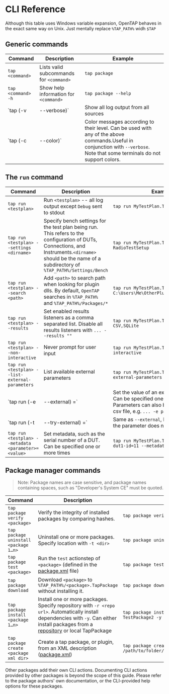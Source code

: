 CLI Reference
============

Although this table uses Windows variable expansion, OpenTAP behaves in the exact same way on Unix. Just mentally replace `%TAP_PATH%` widh `$TAP`

## Generic commands
| Command                          | Description                                                                                                                                                                 | Example                                    |
|----------------------------------|-----------------------------------------------------------------------------------------------------------------------------------------------------------------------------|--------------------------------------------|
| `tap <command>`                  | Lists valid subcommands for `<command>`                                                                                                                                     | `tap package`                              |
| `tap <command> -h`               | Show help information for `<command>`                                                                                                                                       | `tap package --help`                       |
| `tap <command> (-v | --verbose)` | Show all log output from all sources                                                                                                                                        | `tap package run MyTestPlan.TapPlan -v`    |
| `tap <command> (-c | --color)`   | Color messages according to their level. Can be used with any of the above commands.Useful in conjunction with `--verbose`. Note that some terminals do not support colors. | `tap package run MyTestPlan.TapPlan -v -c` |

<!-- `tap <command>`

Lists valid subcommands for `<command>`

> tap package

`tap <command> -h`

Show help information for `<command>`        

> tap package --help

`tap <command> (-v | --verbose)`

Show all log output from all sources 

> tap package run MyTestPlan.TapPlan -v

`tap <command> (-c | --color)`

Color messages according to their level. Can be used with any of the above commands.Useful in conjunction with `--verbose`. Note that some terminals do not support colors.

> tap package run MyTestPlan.TapPlan -v -c -->


## The `run` command
| Command                                                        | Description                                                                                                                                                                                                | Example                                                                      |
|----------------------------------------------------------------|------------------------------------------------------------------------------------------------------------------------------------------------------------------------------------------------------------|------------------------------------------------------------------------------|
| `tap run <testplan>`                                           | Run `<testplan>` -- all log output except `Debug` sent to stdout                                                                                                                                           | `tap run MyTestPlan.TapPlan`                                                 |
| `tap run <testplan> --settings <dirname>`                      | Specify bench settings for the test plan being run. This refers to the configuration of DUTs, Connections, and Instruments.`<dirname>` should be the name of a subdirectory of `%TAP_PATH%/Settings/Bench` | `tap run MyTestPlan.TapPlan --settings RadioTestSetup`                       |
| `tap run <testplan> --search <path>`                           | Add `<path>` to search path when looking for plugin dlls. By default, `OpenTAP` searches in `%TAP_PATH%` and `%TAP_PATH%/Packages/*`                                                                       | `tap run MyTestPlan.TapPlan --search C:\Users\Me\OtherPlugins\MyDutProvider` |
| `tap run <testplan> --results`                                 | Set enabled results listeners as a comma separated list. Disable all results listeners with `... --results ""`                                                                                             | `tap run MyTestPlan.TapPlan --results CSV,SQLite        `                    |
| `tap run <testplan> --non-interactive`                         | Never prompt for user input                                                                                                                                                                                | `tap run MyTestPlan.TapPlan --non-interactive`                               |
| `tap run <testplan> --list-external-parameters`                | List available external parameters                                                                                                                                                                         | `tap run MyTestPlan.TapPlan --list-external-parameters  `                    |
| `tap run <testplan> (-e | --external) <parameter>=<value>`     | Set the value of an external parameter. Can be specified one or more times. Parameters can also be loaded from a csv file, e.g. `... -e params.csv`                                                        | `tap run MyTestPlan.TapPlan -e delay=1.0 -e timeout=5.0  `                   |
| `tap run <testplan> (-t | --try-external) <parameter>=<value>` | Same as `--external`, but ignore errors if the parameter does not exist.                                                                                                                                   | `tap run MyTestPlan.TapPlan -t delay=1.0 -t timeout=5.0 -t nonexistent=fine` |
| `tap run <testplan> --metadata <parameter>=<value>`            | Set metadata, such as the serial number of a DUT. Can be specified one or more times                                                                                                                       | `tap run MyTestPlan.TapPlan --metadata dut1-id=11 --metadata dut2-id=17`     |


## Package manager commands
> Note: Package names are case sensitive, and package names containing spaces, such as "Developer's System CE" must be quoted.

| Command                                | Description                                                                                                                                                                                                           | Example                                                          |
|----------------------------------------|-----------------------------------------------------------------------------------------------------------------------------------------------------------------------------------------------------------------------|------------------------------------------------------------------|
| `tap package verify <package>`         | Verify the integrity of installed packages by comparing hashes.                                                                                                                                                       | `tap package verify OpenTAP `                                    |
| `tap package uninstall <package 1…n>`  | Uninstall one or more packages. Specify location with `-t <dir>`                                                                                                                                                      | `tap package uninstall Demonstration Python`                     |
| `tap package test <package>`           | Run the `test` actionstep of `<package>` (defined in the [package.xml](../../Developer%20Guide/Plugin%20Packaging%20and%20Versioning/#plugin-packaging-and-versioning) file)                                          | `tap package test OpenTAP`                                       |
| `tap package download`                 | Download `<package>` to `%TAP_PATH%/<package>.TapPackage` without installing it.                                                                                                                                      | `tap package download TestPackage2`                              |
| `tap package install <package 1…n>`    | Install one or more packages. Specify repository with `-r <repo url>`. Automatically install dependencies with `-y`. Can either install packages from a [repository](http://packages.opentap.io/) or local TapPackage | `tap package install TestPackage1 TestPackage2 -y`               |
| `tap package create <package xml dir>` | Create a tap package, or plugin, from an XML description ([package.xml](../../Developer%20Guide/Plugin%20Packaging%20and%20Versioning/#plugin-packaging-and-versioning))                                              | `tap package create /path/to/folder/containing/package.xml/file` |

Other packages add their own CLI actions. Documenting CLI actions provided by other packages is beyond the scope of this guide. Please refer to the package authors' own documentation, or the CLI-provided help options for these packages.

